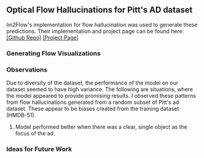 ## Optical Flow Hallucinations for Pitt's AD dataset
Im2Flow's implementation for flow hallucination was used to generate these predictions. Their implementation and project page can be found here: [[Github Repo]](https://github.com/rhgao/Im2Flow)    [[Project Page]](http://vision.cs.utexas.edu/projects/im2flow/)
### Generating Flow Visualizations
### Observations
Due to diversity of the dataset, the performance of the model on our dataset seemed to have high variance. The following are situations, where the model appeared to provide promising results. I observed these patterns from flow hallucinations generated from a random subset of Pitt's ad dataset. These appear to be biases created from the training dataset (HMDB-51). <br/>
1. Model performed better when there was a clear, single object as the focus of the ad.

### Ideas for Future Work

